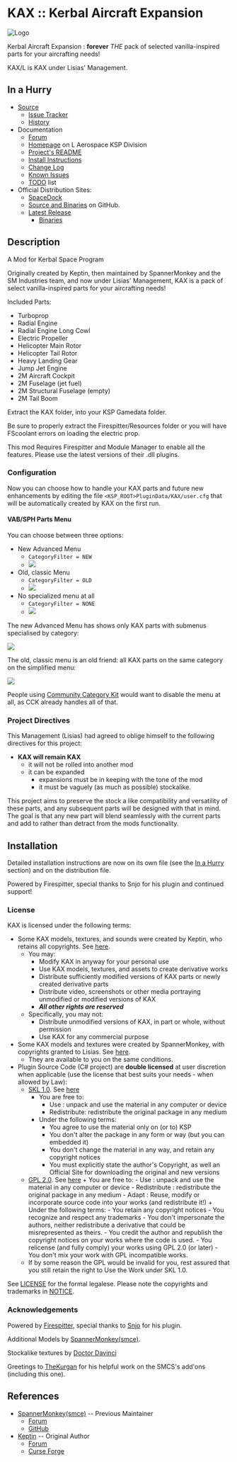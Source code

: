 # KAX :: Kerbal Aircraft Expansion

![Logo](./PR_Material/Logo.gif)

Kerbal Aircraft Expansion : **forever** _THE_ pack of selected vanilla-inspired parts for your aircrafting needs!

KAX/L is KAX under Lisias' Management.


## In a Hurry

* [Source](https://github.com/net-lisias-ksp/KAX)
	+ [Issue Tracker](https://github.com/net-lisias-ksp/KAX/issues)
	+ [History](https://github.com/net-lisias-ksp/KAX/tree/History)
* Documentation
	+ [Forum](https://forum.kerbalspaceprogram.com/index.php?/topic/180268-*)
	+ [Homepage](http://ksp.lisias.net/add-ons/KAX) on L Aerospace KSP Division
	+ [Project's README](https://github.com/net-lisias-ksp/KAX/blob/master/README.md)
	+ [Install Instructions](https://github.com/net-lisias-ksp/KAX/blob/master/INSTALL.md)
	+ [Change Log](./CHANGE_LOG.md)
	+ [Known Issues](./KNOWN_ISSUES.md)
	+ [TODO](https://github.com/net-lisias-ksp/KAX/blob/master/TODO.md) list
* Official Distribution Sites:
	+ [SpaceDock](https://spacedock.info/mod/2150/KAX)
	+ [Source and Binaries](https://github.com/net-lisias-ksp/KAX) on GitHub.
	+ [Latest Release](https://github.com/net-lisias-ksp/KAX/releases)
		- [Binaries](https://github.com/net-lisias-ksp/KAX/tree/Archive)


## Description

A Mod for Kerbal Space Program

Originally created by Keptin, then maintained by SpannerMonkey and the SM Industries team, and now under Lisias' Management, KAX is a pack of select vanilla-inspired parts for your aircrafting needs!

Included Parts:

- Turboprop
- Radial Engine
- Radial Engine Long Cowl
- Electric Propeller
- Helicopter Main Rotor
- Helicopter Tail Rotor
- Heavy Landing Gear
- Jump Jet Engine
- 2M Aircraft Cockpit
- 2M Fuselage (jet fuel)
- 2M Structural Fuselage (empty)
- 2M Tail Boom 

Extract the KAX folder, into your KSP Gamedata folder.  

Be sure to properly extract the Firespitter/Resources folder or you will have FScoolant errors on loading the electric prop.  

This mod Requires Firespitter and Module Manager to enable all the features. Please use the latest versions of their .dll plugins.


### Configuration

Now you can choose how to handle your KAX parts and future new enhancements by editing the file `<KSP_ROOT>PluginData/KAX/user.cfg` that will be automatically created by KAX on the first run.

#### VAB/SPH Parts Menu

You can choose between three options:

* New Advanced Menu
	+ `CategoryFilter = NEW`
	+ ![](./PR_Material/Config/CategoryFilterNew.png)
* Old, classic Menu
	+ `CategoryFilter = OLD`
	+ ![](./PR_Material/Config/CategoryFilterOld.png)
* No specialized menu at all
	+ `CategoryFilter = NONE`
	+ ![](./PR_Material/Config/CategoryFilterNone.png)

The new Advanced Menu has shows only KAX parts with submenus specialised by category:

![](./PR_Material/Config/CategoryFilterNewScreen.png)

The old, classic menu is an old friend: all KAX parts on the same category on the simplified menu:

![](./PR_Material/Config/CategoryFilterOldScreen.png)

People using [Community Category Kit](https://forum.kerbalspaceprogram.com/index.php?/topic/149840-discussion-community-category-kit/) would want to disable the menu at all, as CCK already handles all of that.


### Project Directives

This Management (Lisias) had agreed to oblige himself to the following directives for this project:

* **KAX will remain KAX**
	+ it will not be rolled into another mod
	+ it can be expanded
		- expansions must be in keeping with the tone of the mod
		- it must be vaguely (as much as possible) stockalike. 

This project aims to preserve the stock a like compatibility and versatility  of these parts, and any subsequent parts will be designed with that in mind.  The goal is that any new part will blend seamlessly with the current parts and add to rather than detract from the mods functionality.

## Installation

Detailed installation instructions are now on its own file (see the [In a Hurry](#in-a-hurry) section) and on the distribution file.

Powered by Firespitter, special thanks to Snjo for his plugin and continued support!

### License

KAX is licensed under the following terms:

* Some KAX models, textures, and sounds were created by Keptin, who retains all copyrights. See [here](./LICENSE.KAX).
	+ You may:
		- Modify KAX in anyway for your personal use
		- Use KAX models, textures, and assets to create derivative works
		- Distribute sufficiently modified versions of KAX parts or newly created derivative parts
		- Distribute video, screenshots or other media portraying unmodified or modified versions of KAX
		- _**All other rights are reserved**_
	+ Specifically, you may not:
		- Distribute unmodified versions of KAX, in part or whole, without permission
		- Use KAX for any commercial purpose
* Some KAX models and textures were created by SpannerMonkey, with copyrights granted to Lisias. See [here](./LICENSE.KAX).
	+ They are available to you on the same conditions. 
* Plugin Source Code (C# project) are **double licensed** at user discretion when applicable (use the license that best suits your needs - when allowed by Law):
	+ [SKL 1.0](https://ksp.lisias.net/SKL-1_0.txt). See [here](./LICENSE.KSPe.SKL-1_0)
		+ You are free to:
			- Use : unpack and use the material in any computer or device
			- Redistribute: redistribute the original package in any medium
		+ Under the following terms:
			- You agree to use the material only on (or to) KSP
			- You don't alter the package in any form or way (but you can embedded it)
			- You don't change the material in any way, and retain any copyright notices
			- You must explicitly state the author's Copyright, as well an Official Site for downloading the original and new versions
	+ [GPL 2.0](https://www.gnu.org/licenses/gpl-2.0.txt). See [here](./LICENSE.KSPe.GPL-2_0)
			+ You are free to:
				- Use : unpack and use the material in any computer or device
				- Redistribute : redistribute the original package in any medium
				- Adapt : Reuse, modify or incorporate source code into your works (and redistribute it!)
			+ Under the following terms:
				- You retain any copyright notices
				- You recognize and respect any trademarks
				- You don't impersonate the authors, neither redistribute a derivative that could be misrepresented as theirs.
				- You credit the author and republish the copyright notices on your works where the code is used.
				- You relicense (and fully comply) your works using GPL 2.0 (or later)
				- You don't mix your work with GPL incompatible works.
	* If by some reason the GPL would be invalid for you, rest assured that you still retain the right to Use the Work under SKL 1.0.

See [LICENSE](./LICENSE) for the formal legalese. Please note the copyrights and trademarks in [NOTICE](./NOTICE).


### Acknowledgements

Powered by [Firespitter](https://github.com/snjo/Firespitter/releases), special thanks to [Snjo](https://forum.kerbalspaceprogram.com/index.php?/profile/57198-snjo/) for his plugin.

Additional Models by [SpannerMonkey(smce)](https://forum.kerbalspaceprogram.com/index.php?/profile/50907-spannermonkeysmce/).

Stockalike textures by [Doctor Davinci](https://forum.kerbalspaceprogram.com/index.php?/profile/150019-doctordavinci/)

Greetings to [TheKurgan](https://forum.kerbalspaceprogram.com/index.php?/profile/164104-thekurgan/) for his helpful work on the SMCS's add'ons (including this one).


## References

* [SpannerMonkey(smce)](https://forum.kerbalspaceprogram.com/index.php?/profile/50907-spannermonkeysmce/) -- Previous Maintainer
	+ [Forum](https://forum.kerbalspaceprogram.com/index.php?/topic/166467-kerbal-aircraft-expansion-_continued/)
	+ [GitHub](https://github.com/SpannerMonkey/KAX)
* [Keptin](https://forum.kerbalspaceprogram.com/index.php?/profile/8884-keptin/) -- Original Author
	+ [Forum](https://forum.kerbalspaceprogram.com/index.php?/topic/155448-122-kerbal-aircraft-expansion-kax-v264/&)
	+ [Curse Forge](https://kerbal.curseforge.com/projects/kerbal-aircraft-expansion-kax/files/2358481)
